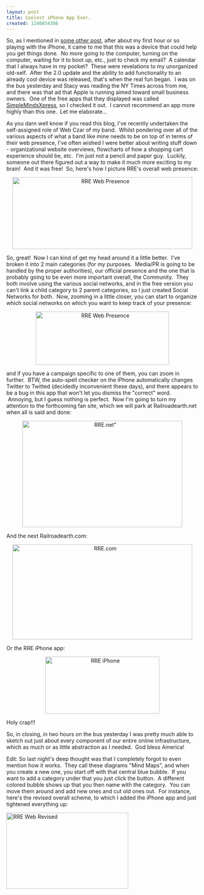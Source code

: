 ```yaml
--- 
layout: post
title: Coolest iPhone App Ever.
created: 1240854306
---
```

So, as I mentioned in <a href="http://ignoredbydinosaurs.com/blog/?p=33">some other post</a>, after about my first hour or so playing with the iPhone, it came to me that this was a device that could help you get things done.  No more going to the computer, turning on the computer, waiting for it to boot up, etc., just to check my email?  A calendar that I always have in my pocket?  These were revelations to my unorganized old-self.  After the 2.0 update and the ability to add functionality to an already cool device was released, that's when the real fun began.  I was on the bus yesterday and Stacy was reading the NY Times across from me, and there was that ad that Apple is running aimed toward small business owners.  One of the free apps that they displayed was called <a href="http://www.simpleapps.eu/simplemind/">SimpleMindsXpress</a>, so I checked it out.  I cannot recommend an app more highly than this one.  Let me elaborate...

As you darn well know if you read this blog, I've recently undertaken the self-assigned role of Web Czar of my band.  Whilst pondering over all of the various aspects of what a band like mine needs to be on top of in terms of their web presence, I've often wished I were better about writing stuff down - organizational website overviews, flowcharts of how a shopping cart experience should be, etc.  I'm just not a pencil and paper guy.  Luckily, someone out there figured out a way to make it much more exciting to my brain!  And it was free!  So, here's how I picture RRE's overall web presence:
<p style="text-align: center;"><img class="size-full wp-image-292 aligncenter" title="RRE Web Presence" src="http://ignoredByDinosaurs.com/wp-content/uploads/2009/06/IMG_0919.JPG" alt="RRE Web Presence" width="472" height="189" /></p>
<p style="text-align: left;">So, great!  Now I can kind of get my head around it a little better.  I've broken it into 2 main categories (for my purposes.  Media/PR is going to be handled by the proper authorities), our official presence and the one that is probably going to be even more important overall, the Community.  They both involve using the various social networks, and in the free version you can't link a child category to 2 parent categories, so I just created Social Networks for both.  Now, zooming in a little closer, you can start to organize which social networks on which you want to keep track of your presence:</p>
<p style="text-align: center;"><img class="size-full wp-image-292 aligncenter" title="Social Networks" src="http://ignoredByDinosaurs.com/wp-content/uploads/2009/06/IMG_0918.JPG" alt="RRE Web Presence" width="350" height="140" /></p>

and if you have a campaign specific to one of them, you can zoom in further.  BTW, the auto-spell checker on the iPhone automatically changes Twitter to Twitted (decidedly inconvenient these days), and there appears to be a bug in this app that won't let you dismiss the "correct" word.  Annoying, but I guess nothing is perfect.  Now I'm going to turn my attention to the forthcoming fan site, which we will park at Railroadearth.net when all is said and done:
<p style="text-align: center;"><img class="size-full wp-image-292 aligncenter" title="RRE.net" src="http://ignoredByDinosaurs.com/wp-content/uploads/2009/06/IMG_0921.JPG" alt="RRE.net&quot;" width="420" height="280" /></p>
<p style="text-align: left; ">And the next Railroadearth.com:</p>
<p style="text-align: center;"><img class="size-full wp-image-292 aligncenter" title="RRE.com" src="http://ignoredByDinosaurs.com/wp-content/uploads/2009/06/IMG_0923.JPG" alt="RRE.com" width="472" height="250" /></p>

Or the RRE iPhone app:
<p style="text-align: center;"><img class="size-full wp-image-292 aligncenter" title="RRE.com" src="http://ignoredByDinosaurs.com/wp-content/uploads/2009/06/IMG_0924.JPG" alt="RRE iPhone" width="300" height="150" /></p>
<p style="text-align: left; ">Holy crap!!!</p>
<p style="text-align: left; "></p>
<p style="text-align: left; ">So, in closing, in two hours on the bus yesterday I was pretty much able to sketch out just about every component of our entire online infrastructure, which as much or as little abstraction as I needed.  God bless America!</p>
<p style="text-align: left; ">Edit: So last night's deep thought was that I completely forgot to even mention how it works.  They call these diagrams "Mind Maps", and when you create a new one, you start off with that central blue bubble.  If you want to add a category under that you just click the button.  A different colored bubble shows up that you then name with the category.  You can move them around and add new ones and cut old ones out.  For instance, here's the revised overall scheme, to which I added the iPhone app and just tightened everything up:</p>
<p style="text-align: left; "><img class="aligncenter size-medium wp-image-310" title="RRE Web Revised" src="http://ignoredByDinosaurs.com/wp-content/uploads/2009/04/photo-300x184.jpg" alt="RRE Web Revised" width="320" height="200" /></p>
